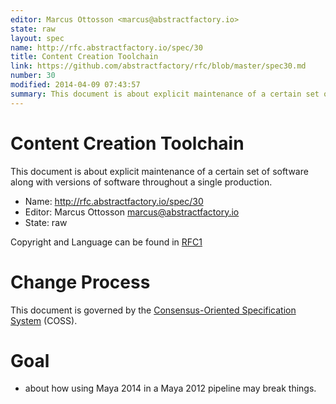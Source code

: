 ```yaml
---
editor: Marcus Ottosson <marcus@abstractfactory.io>
state: raw
layout: spec
name: http://rfc.abstractfactory.io/spec/30
title: Content Creation Toolchain
link: https://github.com/abstractfactory/rfc/blob/master/spec30.md
number: 30
modified: 2014-04-09 07:43:57
summary: This document is about explicit maintenance of a certain set of software along with versions of software throughout a single production.
---
```


# Content Creation Toolchain

This document is about explicit maintenance of a certain set of software along with versions of software throughout a single production.

* Name: http://rfc.abstractfactory.io/spec/30
* Editor: Marcus Ottosson <marcus@abstractfactory.io>
* State: raw

Copyright and Language can be found in [RFC1](http://rfc.abstractfactory.io/spec/1)

# Change Process

This document is governed by the [Consensus-Oriented Specification System](http://www.digistan.org/spec:1/COSS) (COSS).

# Goal

- about how using Maya 2014 in a Maya 2012 pipeline may break things.